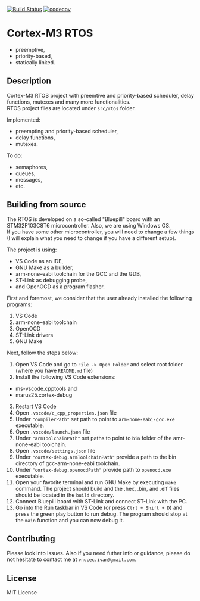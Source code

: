 [![Build Status](https://travis-ci.com/IvanVnucec/RTOS_Cortex-M3.svg)](https://travis-ci.com/IvanVnucec/RTOS_Cortex-M3)
[![codecov](https://codecov.io/gh/IvanVnucec/RTOS_Cortex-M3/branch/development/graph/badge.svg?token=B8ATM6FR67)](https://codecov.io/gh/IvanVnucec/RTOS_Cortex-M3)
# Cortex-M3 RTOS
- preemptive, 
- priority-based, 
- statically linked. 

## Description
Cortex-M3 RTOS project with preemtive and priority-based scheduler, delay functions, mutexes and many more functionalities.  
RTOS project files are located under `src/rtos` folder.
  
Implemented:
- preempting and priority-based scheduler, 
- delay functions, 
- mutexes.
  
To do:
- semaphores,
- queues,
- messages, 
- etc.
  
## Building from source
The RTOS is developed on a so-called "Bluepill" board with an STM32F103C8T6 microcontroller. Also, we are using Windows OS.   
If you have some other microcontroller, you will need to change a few things (I will explain what you need to change if you have a different setup). 
  
The project is using:
- VS Code as an IDE, 
- GNU Make as a builder,
- arm-none-eabi toolchain for the GCC and the GDB, 
- ST-Link as debugging probe, 
- and OpenOCD as a program flasher.   
  
First and foremost, we consider that the user already installed the following programs:  
1. VS Code
2. arm-none-eabi toolchain
3. OpenOCD
4. ST-Link drivers
5. GNU Make  
  
Next, follow the steps below:
1. Open VS Code and go to `File -> Open Folder` and select root folder (where you have `README.md` file)
2. Install the following VS Code extensions:
 - ms-vscode.cpptools and
 - marus25.cortex-debug
3. Restart VS Code
4. Open `.vscode/c_cpp_properties.json` file
5. Under `"compilerPath"` set path to point to `arm-none-eabi-gcc.exe` executable.
6. Open `.vscode/launch.json` file
7. Under `"armToolchainPath"` set paths to point to `bin` folder of the amr-none-eabi toolchain.
8. Open `.vscode/settings.json` file
9. Under `"cortex-debug.armToolchainPath"` provide a path to the bin directory of gcc-arm-none-eabi toolchain.
10. Under `"cortex-debug.openocdPath"` provide path to `openocd.exe` executable.
11. Open your favorite terminal and run GNU Make by executing `make` command. The project should build and the .hex, .bin, and .elf files should be located in the `build` directory.
12. Connect Bluepill board with ST-Link and connect ST-Link with the PC.
13. Go into the Run taskbar in VS Code (or press `Ctrl + Shift + D`) and press the green play button to run debug. The program should stop at the `main` function and you can now debug it.

## Contributing
Please look into Issues. Also if you need futher info or guidance, please do not hesitate to contact me at `vnucec.ivan@gmail.com`.

## License
MIT License

